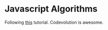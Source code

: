 # Javascript Algorithms

Following [this](https://youtube.com/playlist?list=PLC3y8-rFHvwiRYB4-HHKHblh3_bQNJTMa) tutorial. Codevolution is awesome.
